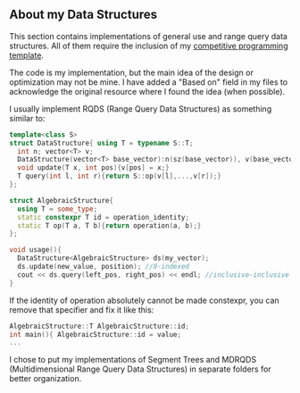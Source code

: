 ## About my Data Structures
This section contains implementations of general use and range query data structures. All of them require the inclusion of my [competitive programming template](https://github.com/arthur9548/Competitive-Programming/blob/main/Code/template.cpp).

The code is my implementation, but the main idea of the design or optimization may not be mine. I have added a "Based on" field in my files to acknowledge the original resource where I found the idea (when possible).

I usually implement RQDS (Range Query Data Structures) as something similar to:
```c++
template<class S>
struct DataStructure{ using T = typename S::T;
  int n; vector<T> v;
  DataStructure(vector<T> base_vector):n(sz(base_vector)), v(base_vector){}
  void update(T x, int pos){v[pos] = x;}
  T query(int l, int r){return S::op(v[l],...,v[r]);}
};

struct AlgebraicStructure{
  using T = some_type;
  static constexpr T id = operation_identity;
  static T op(T a, T b){return operation(a, b);}
};

void usage(){
  DataStructure<AlgebraicStructure> ds(my_vector);
  ds.update(new_value, position); //0-indexed
  cout << ds.query(left_pos, right_pos) << endl; //inclusive-inclusive ([l, r])
}
```

If the identity of operation absolutely cannot be made constexpr, you can remove that specifier and fix it like this:
```c++
AlgebraicStructure::T AlgebraicStructure::id;
int main(){ AlgebraicStructure::id = value;
...
```

I chose to put my implementations of Segment Trees and MDRQDS (Multidimensional Range Query Data Structures) in separate folders for better organization.
